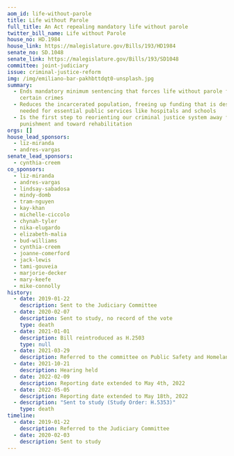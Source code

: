 ```yaml
---
aom_id: life-without-parole
title: Life without Parole
full_title: An Act repealing mandatory life without parole
twitter_bill_name: Life without Parole
house_no: HD.1984
house_link: https://malegislature.gov/Bills/193/HD1984
senate_no: SD.1048
senate_link: https://malegislature.gov/Bills/193/SD1048
committee: joint-judiciary
issue: criminal-justice-reform
img: /img/emiliano-bar-pakhbttdqt0-unsplash.jpg
summary:
  - Ends mandatory minimum sentencing that forces life without parole for
    certain crimes
  - Reduces the incarcerated population, freeing up funding that is desperately
    needed for essential public services like hospitals and schools
  - Is the first step to reorienting our criminal justice system away from
    punishment and toward rehabilitation
orgs: []
house_lead_sponsors:
  - liz-miranda
  - andres-vargas
senate_lead_sponsors:
  - cynthia-creem
co_sponsors:
  - liz-miranda
  - andres-vargas
  - lindsay-sabadosa
  - mindy-domb
  - tram-nguyen
  - kay-khan
  - michelle-ciccolo
  - chynah-tyler
  - nika-elugardo
  - elizabeth-malia
  - bud-williams
  - cynthia-creem
  - joanne-comerford
  - jack-lewis
  - tami-gouveia
  - marjorie-decker
  - mary-keefe
  - mike-connolly
history:
  - date: 2019-01-22
    description: Sent to the Judiciary Committee
  - date: 2020-02-07
    description: Sent to study, no record of the vote
    type: death
  - date: 2021-01-01
    description: Bill reintroduced as H.2503
    type: null
  - date: 2021-03-29
    description: Referred to the committee on Public Safety and Homeland Security
  - date: 2021-10-21
    description: Hearing held
  - date: 2022-02-09
    description: Reporting date extended to May 4th, 2022
  - date: 2022-05-05
    description: Reporting date extended to May 18th, 2022
  - description: "Sent to study (Study Order: H.5353)"
    type: death
timeline:
  - date: 2019-01-22
    description: Referred to the Judiciary Committee
  - date: 2020-02-03
    description: Sent to study
---
```

